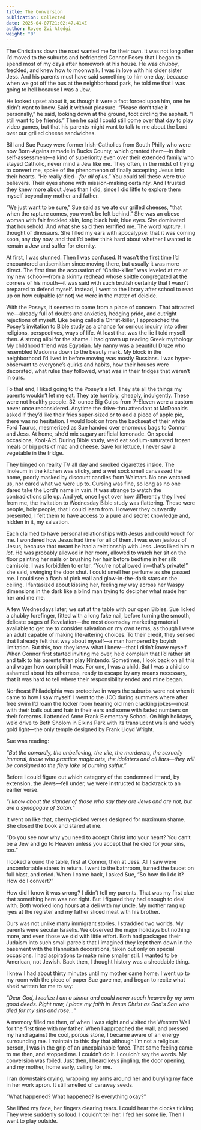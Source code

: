 ```yaml
---
title: The Conversion
publication: Collected
date: 2025-04-07T21:02:47.414Z
author: Royee Zvi Atedgi
weight: "0"
---
```

<!--StartFragment-->

The Christians down the road wanted me for their own. It was not long after I’d moved to the suburbs and befriended Connor Posey that I began to spend most of my days after homework at his house. He was chubby, freckled, and knew how to moonwalk. I was in love with his older sister Jess. And his parents must have said something to him one day, because when we got off the bus at the neighborhood park, he told me that I was going to hell because I was a Jew.

He looked upset about it, as though it were a fact forced upon him, one he didn’t want to know. Said it without pleasure. “Please don’t take it personally,” he said, looking down at the ground, foot circling the asphalt. “I still want to be friends.” Then he said I could still come over that day to play video games, but that his parents might want to talk to me about the Lord over our grilled cheese sandwiches.

Bill and Sue Posey were former Irish-Catholics from South Philly who were now Born-Agains remade in Bucks County, which granted them––in their self-assessment––a kind of superiority even over their extended family who stayed Catholic, never mind a Jew like me. They often, in the midst of trying to convert me, spoke of the phenomenon of finally accepting Jesus into their hearts. “He really died––*for all of us*.” You could tell these were true believers. Their eyes shone with mission-making certainty. And I trusted they knew more about Jews than I did, since I did little to explore them myself beyond my mother and father.

“We just want to be sure,” Sue said as we ate our grilled cheeses, “that when the rapture comes, you won’t be left behind.” She was an obese woman with fair freckled skin, long black hair, blue eyes. She dominated that household. And what she said then terrified me. The word *rapture*. I thought of dinosaurs. She filled my ears with apocalypse: that it was coming soon, any day now, and that I’d better think hard about whether I wanted to remain a Jew and suffer for eternity.

At first, I was stunned. Then I was confused. It wasn’t the first time I’d encountered antisemitism since moving there, but usually it was more direct. The first time the accusation of “Christ-killer” was leveled at me at my new school––from a skinny redhead whose spittle congregated at the corners of his mouth––it was said with such brutish certainty that I wasn’t prepared to defend myself. Instead, I went to the library after school to read up on how culpable (or not) we were in the matter of deicide.

With the Poseys, it seemed to come from a place of concern. That attracted me––already full of doubts and anxieties, hedging pride, and outright rejections of myself. Like being called a Christ-killer, I approached the Posey’s invitation to Bible study as a chance for serious inquiry into other religions, perspectives, ways of life. At least that was the lie I told myself then. A strong alibi for the shame. I had grown up reading Greek mythology. My childhood friend was Egyptian. My nanny was a beautiful Druze who resembled Madonna down to the beauty mark. My block in the neighborhood I’d lived in before moving was mostly Russians. I was hyper-observant to everyone’s quirks and habits, how their houses were decorated, what rules they followed, what was in their fridges that weren’t in ours.

To that end, I liked going to the Posey’s a lot. They ate all the things my parents wouldn’t let me eat. They ate horribly, cheaply, indulgently. These were not healthy people. 32-ounce Big Gulps from 7-Eleven were a custom never once reconsidered. Anytime the drive-thru attendant at McDonalds asked if they’d like their fries super-sized or to add a piece of apple pie, there was no hesitation. I would look on from the backseat of their white Ford Taurus, mesmerized as Sue handed over enormous bags to Connor and Jess. At home, she’d mix sugary artificial lemonade. On special occasions, Kool-Aid. During Bible study, we’d eat sodium-saturated frozen meals or big pots of mac and cheese. Save for lettuce, I never saw a vegetable in the fridge.

They binged on reality TV all day and smoked cigarettes inside. The linoleum in the kitchen was sticky, and a wet sock smell canvassed the home, poorly masked by discount candles from Walmart. No one watched us, nor cared what we were up to. Cursing was fine, so long as no one dared take the Lord’s name in vain. It was strange to watch the contradictions pile up. And yet, once I got over how differently they lived from me, the invitation to Wednesday Bible study was flattering. These were people, holy people, that I could learn from. However they outwardly presented, I felt them to have access to a pure and secret knowledge and, hidden in it, my salvation.

Each claimed to have personal relationships with Jesus and could vouch for me. I wondered how Jesus had time for all of them. I was even jealous of Jesus, because that meant he had a relationship with Jess. Jess liked him *a lot*. He was probably allowed in her room, allowed to watch her sit on the floor painting her nails or brushing her hair before bedtime in her silk camisole. I was forbidden to enter. “You’re not allowed in––that’s private!” she said, swinging the door shut. I could smell her perfume as she passed me. I could see a flash of pink wall and glow-in-the-dark stars on the ceiling. I fantasized about kissing her, feeling my way across her Waspy dimensions in the dark like a blind man trying to decipher what made her her and me me.

A few Wednesdays later, we sat at the table with our open Bibles. Sue licked a chubby forefinger, fitted with a long fake nail, before turning the smooth, delicate pages of Revelation––the most doomsday marketing material available to get me to consider salvation on my own terms, as though I were an adult capable of making life-altering choices. To their credit, they sensed that I already felt that way about myself––a man hampered by boyish limitation. But this, too: they knew what I knew––that I didn’t know myself. When Connor first started inviting me over, he’d complain that I’d rather sit and talk to his parents than play Nintendo. Sometimes, I look back on all this and wager how complicit I was. For one, I was a child. But I was a child so ashamed about his otherness, ready to escape by any means necessary, that it was hard to tell where their responsibility ended and mine began.

Northeast Philadelphia was protective in ways the suburbs were not when it came to how I saw myself. I went to the JCC during summers where after free swim I’d roam the locker room hearing old men cracking jokes––most with their balls out and hair in their ears and some with faded numbers on their forearms. I attended Anne Frank Elementary School. On high holidays, we’d drive to Beth Sholom in Elkins Park with its translucent walls and wooly gold light––the only temple designed by Frank Lloyd Wright.

Sue was reading:

*“But the cowardly, the unbelieving, the vile, the murderers, the sexually immoral, those who practice magic arts, the idolaters and all liars––they will be consigned to the fiery lake of burning sulfur.”*

Before I could figure out which category of the condemned I––and, by extension, the Jews––fell under, we were instructed to backtrack to an earlier verse.

*“I know about the slander of those who say they are Jews and are not, but are a synagogue of Satan.”*

It went on like that, cherry-picked verses designed for maximum shame. She closed the book and stared at me.

“Do you see now why you need to accept Christ into your heart? You can’t be a Jew and go to Heaven unless you accept that he died for *your* sins, too.”

I looked around the table, first at Connor, then at Jess. All I saw were uncomfortable stares in return. I went to the bathroom, turned the faucet on full blast, and cried. When I came back, I asked Sue, “So how do I do it? How do I convert?”

How did I know it was wrong? I didn’t tell my parents. That was my first clue that something here was not right. But I figured they had enough to deal with. Both worked long hours at a deli with my uncle. My mother rang up ryes at the register and my father sliced meat with his brother.

Ours was not unlike many immigrant stories. I straddled two worlds. My parents were secular Israelis. We observed the major holidays but nothing more, and even those we did with little effort. Both had packaged their Judaism into such small parcels that I imagined they kept them down in the basement with the Hannukah decorations, taken out only on special occasions. I had aspirations to make mine smaller still. I wanted to be American, not Jewish. Back then, I thought history was a sheddable thing.

I knew I had about thirty minutes until my mother came home. I went up to my room with the piece of paper Sue gave me, and began to recite what she’d written for me to say:

*“Dear God, I realize I am a sinner and could never reach heaven by my own good deeds. Right now, I place my faith in Jesus Christ as God's Son who died for my sins and rose…”*

A memory filled me then, of when I was eight and visited the Western Wall for the first time with my father. When I approached the wall, and pressed my hand against the cool, porous stone, I became aware of an energy surrounding me. I maintain to this day that although I’m not a religious person, I was in the grip of an unexplainable force. That same feeling came to me then, and stopped me. I couldn’t do it. I couldn’t say the words. My conversion was foiled. Just then, I heard keys jingling, the door opening, and my mother, home early, calling for me.

I ran downstairs crying, wrapping my arms around her and burying my face in her work apron. It still smelled of caraway seeds.

“What happened? What happened? Is everything okay?”

She lifted my face, her fingers clearing tears. I could hear the clocks ticking. They were suddenly so loud. I couldn’t tell her. I fed her some lie. Then I went to play outside.

<!--EndFragment-->